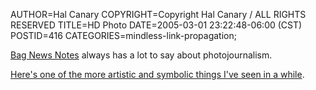 AUTHOR=Hal Canary
COPYRIGHT=Copyright Hal Canary / ALL RIGHTS RESERVED
TITLE=HD Photo
DATE=2005-03-01 23:22:48-06:00 (CST)
POSTID=416
CATEGORIES=mindless-link-propagation;

[Bag News Notes](http://bagnewsnotes.typepad.com/bagnews/) always has a lot to say about photojournalism.

[Here's one of the more artistic and symbolic things I've seen in a while](http://bagnewsnotes.typepad.com/bagnews/2005/02/your_turn_iwhat.html).
